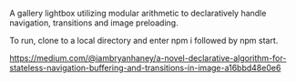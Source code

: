 A gallery lightbox utilizing modular arithmetic to declaratively handle navigation, transitions and image preloading.

To run, clone to a local directory and enter npm i followed by npm start.

https://medium.com/@iambryanhaney/a-novel-declarative-algorithm-for-stateless-navigation-buffering-and-transitions-in-image-a16bbd48e0e6
